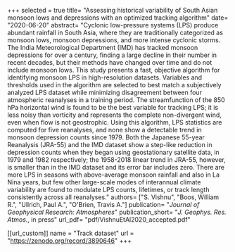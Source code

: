 +++
selected = true
title= "Assessing historical variability of South Asian monsoon lows and depressions with an optimized tracking algorithm"
date= "2020-06-20"
abstract= "Cyclonic low-pressure systems (LPS) produce abundant rainfall in South Asia, where they are traditionally categorized as monsoon lows, monsoon depressions, and more intense cyclonic storms.  The India Meteorological Department (IMD) has tracked monsoon depressions for over a century, finding a large decline in their number in recent decades, but their methods have changed over time and do not include monsoon lows. This study presents a fast, objective algorithm for identifying monsoon LPS in high-resolution datasets. Variables and thresholds used in the algorithm are selected to best match a subjectively analyzed LPS dataset while minimizing disagreement between four atmospheric reanalyses in a training period.  The streamfunction of the 850 hPa horizontal wind is found to be the best variable for tracking LPS; it is less noisy than vorticity and represents the complete non-divergent wind, even when flow is not geostrophic.  Using this algorithm, LPS statistics are computed for five reanalyses, and none show a detectable trend in monsoon depression counts since 1979.  Both the Japanese 55-year Reanalysis (JRA-55) and the IMD dataset show a step-like reduction in depression counts when they began using geostationary satellite data, in 1979 and 1982 respectively; the 1958-2018 linear trend in JRA-55, however, is smaller than in the IMD dataset and its error bar includes zero. There are more LPS in seasons with above-average monsoon rainfall and also in La Nina years, but few other large-scale modes of interannual climate variability are found to modulate LPS counts, lifetimes, or track length consistently across all reanalyses."
authors= ["S. Vishnu", "Boos, William R.", "Ullrich, Paul A.", "O'Brien, Travis A."]
publication= "*Journal of Geophysical Research: Atmospheres*"
publication_short= "*J. Geophys. Res. Atmos.*, in press" 
url_pdf= "pdf/VishnuEtAl2020_accepted.pdf"

[[url_custom]]
    name = "Track dataset"
    url = "https://zenodo.org/record/3890646"
+++



